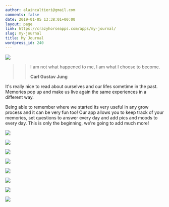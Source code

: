 ```yaml
---
author: alaincaltieri@gmail.com
comments: false
date: 2019-01-05 13:38:01+00:00
layout: page
link: https://crazyhorseapps.com/apps/my-journal/
slug: my-journal
title: My Journal
wordpress_id: 240
---
```


![](https://crazyhorseapps.com/wp-content/uploads/2019/02/RoundedIcon-150x150.png)

<blockquote>

> I am not what happened to me, I am what I choose to become.
>
> **Carl Gustav Jung**</blockquote>

It's really nice to read about ourselves and our lifes sometime in the past. Memories pop up and make us live again the same experiences in a different way.

Being able to remember where we started its very useful in any grow process and it can be very fun too! Our app allows you to keep track of your memories, set questions to answer every day and add pics and moods to every day. This is only the beginning, we're going to add much more!

[](https://itunes.apple.com/us/app/keynote/id1447344390?mt=8)

![](https://crazyhorseapps.com/wp-content/uploads/2019/08/iphone8_01-2-576x1024.jpg)

![](https://crazyhorseapps.com/wp-content/uploads/2019/08/iphone8_02-2-576x1024.jpg)

![](https://crazyhorseapps.com/wp-content/uploads/2019/08/iphone8_03-2-576x1024.jpg)

![](https://crazyhorseapps.com/wp-content/uploads/2019/08/iphone8_04-2-576x1024.jpg)

![](https://crazyhorseapps.com/wp-content/uploads/2019/08/iphone8_05-2-576x1024.jpg)

![](https://crazyhorseapps.com/wp-content/uploads/2019/08/iphone8_06-1-576x1024.jpg)

![](https://crazyhorseapps.com/wp-content/uploads/2019/08/iphone8_07-1-576x1024.jpg)

![](https://crazyhorseapps.com/wp-content/uploads/2019/08/iphone8_08-1-576x1024.jpg)
